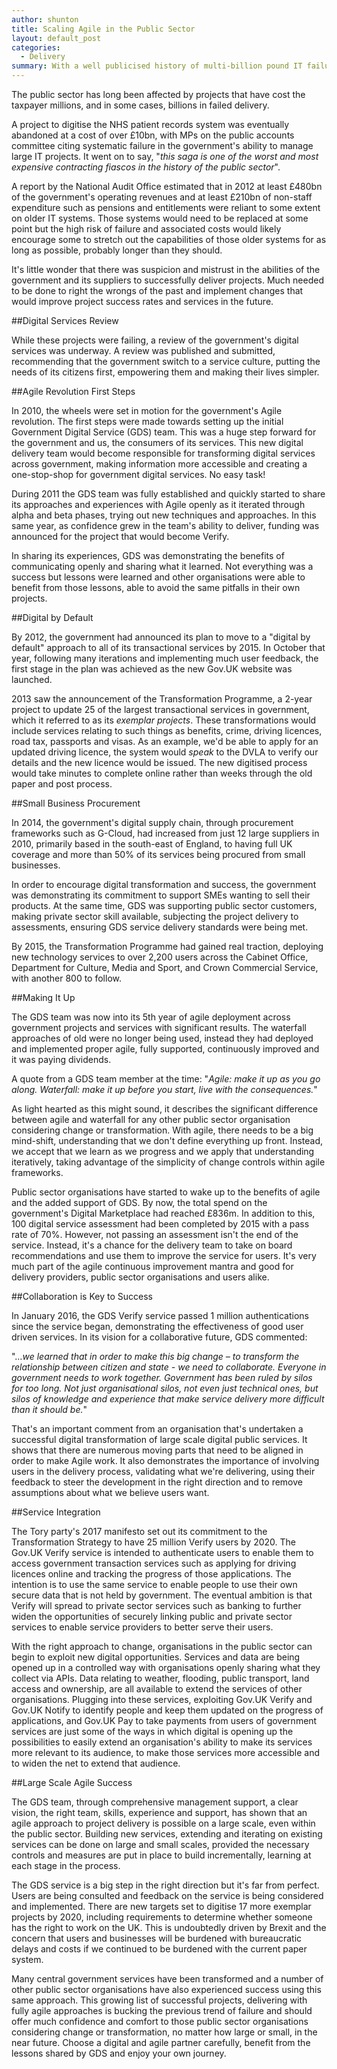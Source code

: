 ```yaml
---
author: shunton
title: Scaling Agile in the Public Sector
layout: default_post
categories:
  - Delivery
summary: With a well publicised history of multi-billion pound IT failures and operating inefficiencies the UK government took the decision to adopt agile across the public sector. This is a brief look at the history of that adoption and lessons learned for those with an interest in agile project delivery.
---
```


The public sector has long been affected by projects that have cost the taxpayer millions, and in some cases, billions in failed delivery.

A project to digitise the NHS patient records system was eventually abandoned at a cost of over £10bn, with MPs on the public accounts committee citing systematic failure in the government's ability to manage large IT projects. It went on to say, "*this saga is one of the worst and most expensive contracting fiascos in the history of the public sector*".

A report by the National Audit Office estimated that in 2012 at least £480bn of the government's operating revenues and at least £210bn of non-staff expenditure such as pensions and entitlements were reliant to some extent on older IT systems. Those systems would need to be replaced at some point but the high risk of failure and associated costs would likely encourage some to stretch out the capabilities of those older systems for as long as possible, probably longer than they should.

It's little wonder that there was suspicion and mistrust in the abilities of the government and its suppliers to successfully deliver projects. Much needed to be done to right the wrongs of the past and implement changes that would improve project success rates and services in the future.

##Digital Services Review

While these projects were failing, a review of the government's digital services was underway. A review was published and submitted, recommending that the government switch to a service culture, putting the needs of its citizens first, empowering them and making their lives simpler.

##Agile Revolution First Steps

In 2010, the wheels were set in motion for the government's Agile revolution. The first steps were made towards setting up the initial Government Digital Service (GDS) team. This was a huge step forward for the government and us, the consumers of its services. This new digital delivery team would become responsible for transforming digital services across government, making information more accessible and creating a one-stop-shop for government digital services. No easy task!

During 2011 the GDS team was fully established and quickly started to share its approaches and experiences with Agile openly as it iterated through alpha and beta phases, trying out new techniques and approaches. In this same year, as confidence grew in the team's ability to deliver, funding was announced for the project that would become Verify.

In sharing its experiences, GDS was demonstrating the benefits of communicating openly and sharing what it learned. Not everything was a success but lessons were learned and other organisations were able to benefit from those lessons, able to avoid the same pitfalls in their own projects.

##Digital by Default

By 2012, the government had announced its plan to move to a "digital by default" approach to all of its transactional services by 2015. In October that year, following many iterations and implementing much user feedback, the first stage in the plan was achieved as the new Gov.UK website was launched.

2013 saw the announcement of the Transformation Programme, a 2-year project to update 25 of the largest transactional services in government, which it referred to as its *exemplar projects*. These transformations would include services relating to such things as benefits, crime, driving licences, road tax, passports and visas. As an example, we'd be able to apply for an updated driving licence, the system would *speak* to the DVLA to verify our details and the new licence would be issued. The new digitised process would take minutes to complete online rather than weeks through the old paper and post process.

##Small Business Procurement

In 2014, the government's digital supply chain, through procurement frameworks such as G-Cloud, had increased from just 12 large suppliers in 2010, primarily based in the south-east of England, to having full UK coverage and more than 50% of its services being procured from small businesses.

In order to encourage digital transformation and success, the government was demonstrating its commitment to support SMEs wanting to sell their products. At the same time, GDS was supporting public sector customers, making private sector skill available, subjecting the project delivery to assessments, ensuring GDS service delivery standards were being met.

By 2015, the Transformation Programme had gained real traction, deploying new technology services to over 2,200 users across the Cabinet Office, Department for Culture, Media and Sport, and Crown Commercial Service, with another 800 to follow.

##Making It Up

The GDS team was now into its 5th year of agile deployment across government projects and services with significant results. The waterfall approaches of old were no longer being used, instead they had deployed and implemented proper agile, fully supported, continuously improved and it was paying dividends.

A quote from a GDS team member at the time:
"*Agile: make it up as you go along. Waterfall: make it up before you start, live with the consequences.*"

As light hearted as this might sound, it describes the significant difference between agile and waterfall for any other public sector organisation considering change or transformation. With agile, there needs to be a big mind-shift, understanding that we don't define everything up front. Instead, we accept that we learn as we progress and we apply that understanding iteratively, taking advantage of the simplicity of change controls within agile frameworks.

Public sector organisations have started to wake up to the benefits of agile and the added support of GDS. By now, the total spend on the government's Digital Marketplace had reached £836m. In addition to this, 100 digital service assessment had been completed by 2015 with a pass rate of 70%. However, not passing an assessment isn't the end of the service. Instead, it's a chance for the delivery team to take on board recommendations and use them to improve the service for users. It's very much part of the agile continuous improvement mantra and good for delivery providers, public sector organisations and users alike.

##Collaboration is Key to Success

In January 2016, the GDS Verify service passed 1 million authentications since the service began, demonstrating the effectiveness of good user driven services. In its vision for a collaborative future, GDS commented:

"…*we learned that in order to make this big change – to transform the relationship between citizen and state - we need to collaborate. Everyone in government needs to work together. Government has been ruled by silos for too long. Not just organisational silos, not even just technical ones, but silos of knowledge and experience that make service delivery more difficult than it should be.*"

That's an important comment from an organisation that's undertaken a successful digital transformation of large scale digital public services. It shows that there are numerous moving parts that need to be aligned in order to make Agile work. It also demonstrates the importance of involving users in the delivery process, validating what we're delivering, using their feedback to steer the development in the right direction and to remove assumptions about what we believe users want.

##Service Integration

The Tory party's 2017 manifesto set out its commitment to the Transformation Strategy to have 25 million Verify users by 2020. The Gov.UK Verify service is intended to authenticate users to enable them to access government transaction services such as applying for driving licences online and tracking the progress of those applications. The intention is to use the same service to enable people to use their own secure data that is not held by government. The eventual ambition is that Verify will spread to private sector services such as banking to further widen the opportunities of securely linking public and private sector services to enable service providers to better serve their users.

With the right approach to change, organisations in the public sector can begin to exploit new digital opportunities. Services and data are being opened up in a controlled way with organisations openly sharing what they collect via APIs. Data relating to weather, flooding, public transport, land access and ownership, are all available to extend the services of other organisations. Plugging into these services, exploiting Gov.UK Verify and Gov.UK Notify to identify people and keep them updated on the progress of applications, and Gov.UK Pay to take payments from users of government services are just some of the ways in which digital is opening up the possibilities to easily extend an organisation's ability to make its services more relevant to its audience, to make those services more accessible and to widen the net to extend that audience.

##Large Scale Agile Success

The GDS team, through comprehensive management support, a clear vision, the right team, skills, experience and support, has shown that an agile approach to project delivery is possible on a large scale, even within the public sector. Building new services, extending and iterating on existing services can be done on large and small scales, provided the necessary controls and measures are put in place to build incrementally, learning at each stage in the process.

The GDS service is a big step in the right direction but it's far from perfect. Users are being consulted and feedback on the service is being considered and implemented. There are new targets set to digitise 17 more exemplar projects by 2020, including requirements to determine whether someone has the right to work on the UK. This is undoubtedly driven by Brexit and the concern that users and businesses will be burdened with bureaucratic delays and costs if we continued to be burdened with the current paper system.

Many central government services have been transformed and a number of other public sector organisations have also experienced success using this same approach. This growing list of successful projects, delivering with fully agile approaches is bucking the previous trend of failure and should offer much confidence and comfort to those public sector organisations considering change or transformation, no matter how large or small, in the near future. Choose a digital and agile partner carefully, benefit from the lessons shared by GDS and enjoy your own journey.
